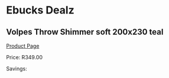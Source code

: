 
# Ebucks Dealz
## Volpes Throw Shimmer soft 200x230 teal
[Product Page](https://www.ebucks.com/web/shop/productSelected.do?prodId=489090101&catId=704984344)

Price: R349.00

Savings: 


	